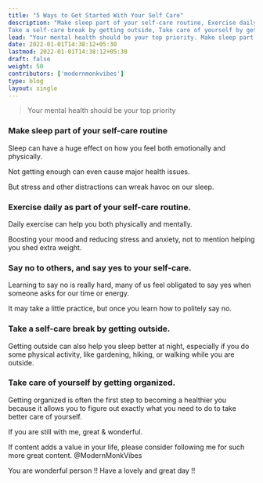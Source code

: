 ```yaml
---
title: "5 Ways to Get Started With Your Self Care"
description: "Make sleep part of your self-care routine, Exercise daily as part of your self-care routine, Say no to others, and say yes to your self-care, 
Take a self-care break by getting outside, Take care of yourself by getting organized"
lead: "Your mental health should be your top priority. Make sleep part of your self-care routine. Sleep can have a huge effect on how you feel both emotionally and physically. Not getting enough can even cause major health issues. But stress and other distractions can wreak havoc on our sleep."
date: 2022-01-01T14:38:12+05:30
lastmod: 2022-01-01T14:38:12+05:30
draft: false
weight: 50
contributors: ['modernmonkvibes']
type: blog
layout: single
---
```


> Your mental health should be your top priority

### Make sleep part of your self-care routine
Sleep can have a huge effect on how you feel both emotionally and physically.

Not getting enough can even cause major health issues.

But stress and other distractions can wreak havoc on our sleep.

### Exercise daily as part of your self-care routine.
Daily exercise can help you both physically and mentally.

Boosting your mood and reducing stress and anxiety, not to mention helping you shed extra weight.

### Say no to others, and say yes to your self-care.
Learning to say no is really hard, many of us feel obligated to say yes when someone asks for our time or energy.

It may take a little practice, but once you learn how to politely say no.

### Take a self-care break by getting outside.
Getting outside can also help you sleep better at night, especially if you do some physical activity, like gardening, hiking, or walking while you are outside.

### Take care of yourself by getting organized.
Getting organized is often the first step to becoming a healthier you because it allows you to figure out exactly what you need to do to take better care of yourself.

If you are still with me, great & wonderful.

If content adds a value in your life, please consider following me for such more great content. @ModernMonkVibes

You are wonderful person !! Have a lovely and great day !!
